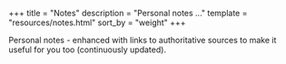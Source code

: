 +++
title = "Notes"
description = "Personal notes ..."
template = "resources/notes.html"
sort_by = "weight"
+++

Personal notes - enhanced with links to authoritative sources to make it useful for you too (continuously updated).

<!-- list -->

